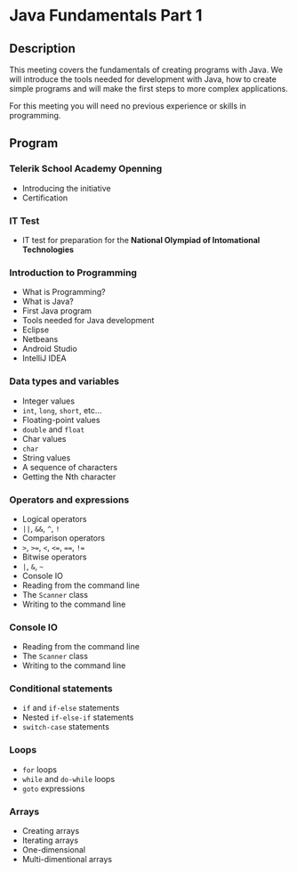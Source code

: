# Java Fundamentals Part 1

##  Description

This meeting covers the fundamentals of creating programs with Java. We will introduce the tools needed for development with Java, how to create simple programs and will make the first steps to more complex applications.

For this meeting you will need no previous experience or skills in programming.

##  Program

###  Telerik School Academy Openning

*   Introducing the initiative
*   Certification

###  IT Test

*   IT test for preparation for the **National Olympiad of Intomational Technologies**

###  Introduction to Programming

*   What is Programming?
*   What is Java?
*   First Java program
*   Tools needed for Java development
  *   Eclipse
  *   Netbeans
  *   Android Studio
  *   IntelliJ IDEA

###  Data types and variables

*   Integer values
  *   `int`, `long`, `short`, etc...
*   Floating-point values
  *   `double` and `float`
*   Char values
  *   `char`
*   String values
  * A sequence of characters
  * Getting the Nth character

###  Operators and expressions

*   Logical operators
  *   `||`, `&&`, `^`, `!`
*   Comparison operators
  *   `>`, `>=`, `<`, `<=`, `==`, `!=`
*   Bitwise operators
  *   `|`, `&`, `~`
*   Console IO
  *   Reading from the command line
  *   The `Scanner` class
*   Writing to the command line

###   Console IO

*   Reading from the command line
*   The `Scanner` class
*   Writing to the command line

###   Conditional statements

* `if` and `if-else` statements
* Nested `if-else-if` statements
* `switch-case` statements

###  Loops

*   `for` loops
*   `while` and `do-while` loops
*   `goto` expressions

###  Arrays

* Creating arrays
* Iterating arrays
* One-dimensional
* Multi-dimentional arrays
